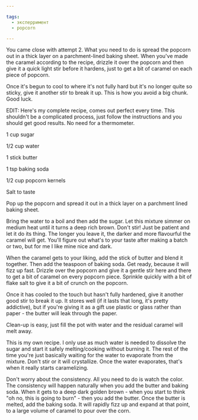```yaml
---

tags: 
  - эксперримент
  - popcorn

---
```

You came close with attempt 2. What you need to do is spread the popcorn out in a thick layer on a parchment-lined baking sheet. When you've made the caramel according to the recipe, drizzle it over the popcorn and then give it a quick light stir before it hardens, just to get a bit of caramel on each piece of popcorn.

Once it's begun to cool to where it's not fully hard but it's no longer quite so sticky, give it another stir to break it up. This is how you avoid a big chunk. Good luck.

EDIT: Here's my complete recipe, comes out perfect every time. This shouldn't be a complicated process, just follow the instructions and you should get good results. No need for a thermometer.

1 cup sugar

1/2 cup water

1 stick butter

1 tsp baking soda

1/2 cup popcorn kernels

Salt to taste

Pop up the popcorn and spread it out in a thick layer on a parchment lined baking sheet.

Bring the water to a boil and then add the sugar. Let this mixture simmer on medium heat until it turns a deep rich brown. Don't stir! Just be patient and let it do its thing. The longer you leave it, the   darker and more flavourful the caramel will get. You'll figure out what's to your taste after making a batch or two, but for me I like mine nice and dark.

When the caramel gets to your liking, add the stick of butter and blend it together. Then add the teaspoon of baking soda. Get ready, because it will fizz up fast. Drizzle over the popcorn and give it a gentle stir here and there to get a bit of caramel on every popcorn piece. Sprinkle quickly with a bit of flake salt to give it a bit of crunch on the popcorn.

Once it has cooled to the touch but hasn't fully hardened, give it another good stir to break it up. It stores well (if it lasts that long, it's pretty addictive), but if you're giving it as a gift use plastic or glass rather than paper - the butter will leak through the paper.

Clean-up is easy, just fill the pot with water and the residual caramel will melt away.

This is my own recipe. I only use as much water is needed to dissolve the sugar and start it safely melting/cooking without burning it. The rest of the time you're just basically waiting for the water to evaporate from the mixture. Don't stir or it will crystallize. Once the water evaporates, that's when it really starts caramelizing.

Don't worry about the consistency. All you need to do is watch the color. The consistency will happen naturally when you add the butter and baking soda. When it gets to a deep dark golden brown - when you start to think "oh no, this is going to burn" - then you add the butter. Once the butter is melted, add the baking soda. It will rapidly fizz up and expand at that point, to a large volume of caramel to pour over the corn.
